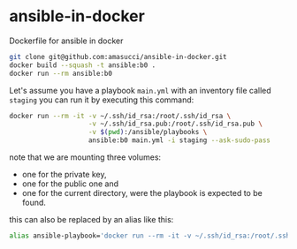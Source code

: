 # ansible-in-docker
Dockerfile for ansible in docker

```bash
git clone git@github.com:amasucci/ansible-in-docker.git
docker build --squash -t ansible:b0 .
docker run --rm ansible:b0
```

Let's assume you have a playbook `main.yml` with an inventory file called `staging` you can run it by executing this command:
```bash
docker run --rm -it -v ~/.ssh/id_rsa:/root/.ssh/id_rsa \
                    -v ~/.ssh/id_rsa.pub:/root/.ssh/id_rsa.pub \
                    -v $(pwd):/ansible/playbooks \
                    ansible:b0 main.yml -i staging --ask-sudo-pass
```

note that we are mounting three volumes:
* one for the private key, 
* one for the public one and 
* one for the current directory, were the playbook is expected to be found.

this can also be replaced by an alias like this:
```bash 
alias ansible-playbook='docker run --rm -it -v ~/.ssh/id_rsa:/root/.ssh/id_rsa -v ~/.ssh/id_rsa.pub:/root/.ssh/id_rsa.pub -v $(pwd):/ansible/playbooks ansible:b0'
```
